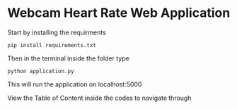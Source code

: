 # Webcam Heart Rate Web Application

Start by installing the requirments 
```
pip install requirements.txt 
```

Then in the terminal inside the folder type
```
python application.py
```

This will run the application on localhost:5000

View the Table of Content inside the codes to navigate through

